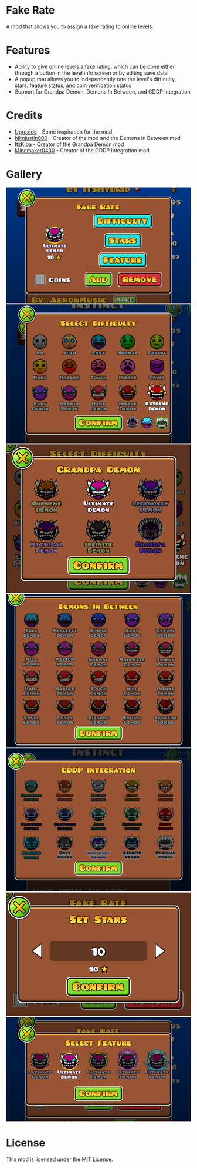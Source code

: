 # Fake Rate
A mod that allows you to assign a fake rating to online levels.

# Features
- Ability to give online levels a fake rating, which can be done either through a button in the level info screen or by editing save data
- A popup that allows you to independently rate the level's difficulty, stars, feature status, and coin verification status
- Support for Grandpa Demon, Demons In Between, and GDDP Integration

# Credits
- [Uproxide](https://gdbrowser.com/u/25397826) - Some inspiration for the mod
- [hiimjustin000](https://gdbrowser.com/u/7466002) - Creator of the mod and the Demons In Between mod
- [ItzKiba](https://gdbrowser.com/u/4569963) - Creator of the Grandpa Demon mod
- [Minemaker0430](https://gdbrowser.com/u/6635071) - Creator of the GDDP Integration mod

# Gallery
![Fake Rate Popup](./resources/fake-rate-popup.png)\
![Difficulty Popup](./resources/difficulty-popup.png)\
![Grandpa Demon Popup](./resources/grd-popup.png)\
![Demons In Between Popup](./resources/dib-popup.png)\
![GDDP Integration Popup](./resources/gddp-popup.png)\
![Stars Popup](./resources/stars-popup.png)\
![Feature Popup](./resources/feature-popup.png)

# License
This mod is licensed under the [MIT License](./LICENSE).